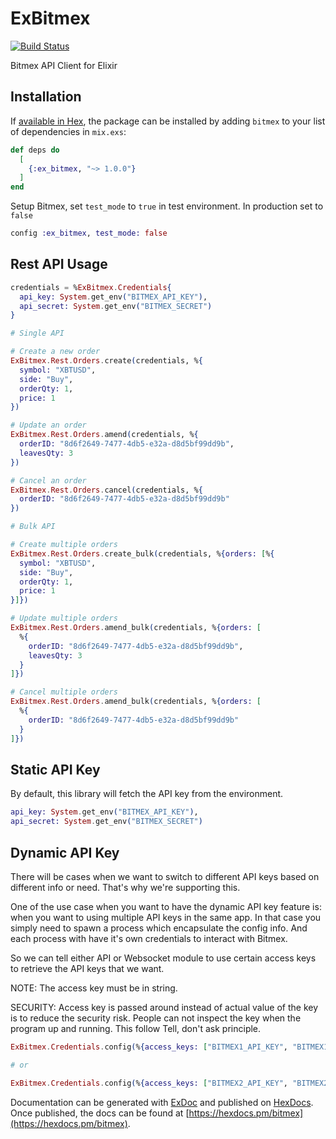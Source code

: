 # ExBitmex
[![Build Status](https://travis-ci.com/acuityinnovations/ex_bitmex.svg?branch=master)](https://travis-ci.com/acuityinnovations/ex_bitmex)

Bitmex API Client for Elixir

## Installation

If [available in Hex](https://hex.pm/docs/publish), the package can be installed
by adding `bitmex` to your list of dependencies in `mix.exs`:

```elixir
def deps do
  [
    {:ex_bitmex, "~> 1.0.0"}
  ]
end
```

Setup Bitmex, set `test_mode` to `true` in test environment. In production set to `false`

```elixir
config :ex_bitmex, test_mode: false
```
## Rest API Usage

```elixir
credentials = %ExBitmex.Credentials{
  api_key: System.get_env("BITMEX_API_KEY"),
  api_secret: System.get_env("BITMEX_SECRET")
}

# Single API

# Create a new order
ExBitmex.Rest.Orders.create(credentials, %{
  symbol: "XBTUSD",
  side: "Buy",
  orderQty: 1,
  price: 1
})

# Update an order
ExBitmex.Rest.Orders.amend(credentials, %{
  orderID: "8d6f2649-7477-4db5-e32a-d8d5bf99dd9b",
  leavesQty: 3
})

# Cancel an order
ExBitmex.Rest.Orders.cancel(credentials, %{
  orderID: "8d6f2649-7477-4db5-e32a-d8d5bf99dd9b"
})

# Bulk API

# Create multiple orders
ExBitmex.Rest.Orders.create_bulk(credentials, %{orders: [%{
  symbol: "XBTUSD",
  side: "Buy",
  orderQty: 1,
  price: 1
}]})

# Update multiple orders
ExBitmex.Rest.Orders.amend_bulk(credentials, %{orders: [
  %{
    orderID: "8d6f2649-7477-4db5-e32a-d8d5bf99dd9b",
    leavesQty: 3
  }
]})

# Cancel multiple orders
ExBitmex.Rest.Orders.amend_bulk(credentials, %{orders: [
  %{
    orderID: "8d6f2649-7477-4db5-e32a-d8d5bf99dd9b"
  }
]})
```

## Static API Key

By default, this library will fetch the API key from the environment.

```elixir
api_key: System.get_env("BITMEX_API_KEY"),
api_secret: System.get_env("BITMEX_SECRET")
```

## Dynamic API Key

There will be cases when we want to switch to different API keys based on different info or need. That's why we're supporting this.

One of the use case when you want to have the dynamic API key feature is: when you want to using multiple API keys in the same app. In that case you simply need to spawn a process which encapsulate the config info. And each process with have it's own credentials to interact with Bitmex.

So we can tell either API or Websocket module to use certain access keys to retrieve the API keys that we want.

NOTE: The access key must be in string.

SECURITY: Access key is passed around instead of actual value of the key is to reduce the security risk. People can not inspect the key when the program up and running. This follow Tell, don't ask principle.

```elixir
ExBitmex.Credentials.config(%{access_keys: ["BITMEX1_API_KEY", "BITMEX1_API_SECRET"]})

# or

ExBitmex.Credentials.config(%{access_keys: ["BITMEX2_API_KEY", "BITMEX2_API_SECRET"]})
```

Documentation can be generated with [ExDoc](https://github.com/elixir-lang/ex_doc)
and published on [HexDocs](https://hexdocs.pm). Once published, the docs can
be found at [https://hexdocs.pm/bitmex](https://hexdocs.pm/bitmex).
